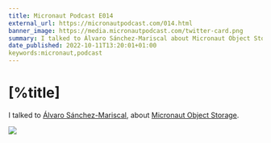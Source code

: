 ```yaml
---
title: Micronaut Podcast E014
external_url: https://micronautpodcast.com/014.html
banner_image: https://media.micronautpodcast.com/twitter-card.png
summary: I talked to Álvaro Sánchez-Mariscal about Micronaut Object Storage.
date_published: 2022-10-11T13:20:01+01:00
keywords:micronaut,podcast
---
```


# [%title]

I talked to [Álvaro Sánchez-Mariscal](https://twitter.com/alvaro_sanchez), about [Micronaut Object Storage](https://micronaut-projects.github.io/micronaut-object-storage/latest/guide/).

![]([%banner_image])
